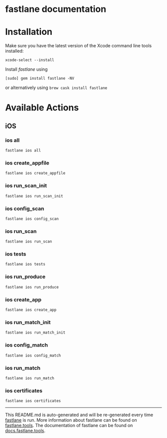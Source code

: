 fastlane documentation
================
# Installation

Make sure you have the latest version of the Xcode command line tools installed:

```
xcode-select --install
```

Install _fastlane_ using
```
[sudo] gem install fastlane -NV
```
or alternatively using `brew cask install fastlane`

# Available Actions
## iOS
### ios all
```
fastlane ios all
```

### ios create_appfile
```
fastlane ios create_appfile
```

### ios run_scan_init
```
fastlane ios run_scan_init
```

### ios config_scan
```
fastlane ios config_scan
```

### ios run_scan
```
fastlane ios run_scan
```

### ios tests
```
fastlane ios tests
```

### ios run_produce
```
fastlane ios run_produce
```

### ios create_app
```
fastlane ios create_app
```

### ios run_match_init
```
fastlane ios run_match_init
```

### ios config_match
```
fastlane ios config_match
```

### ios run_match
```
fastlane ios run_match
```

### ios certificates
```
fastlane ios certificates
```


----

This README.md is auto-generated and will be re-generated every time [fastlane](https://fastlane.tools) is run.
More information about fastlane can be found on [fastlane.tools](https://fastlane.tools).
The documentation of fastlane can be found on [docs.fastlane.tools](https://docs.fastlane.tools).
